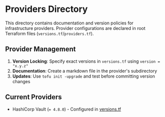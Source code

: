# Providers Directory

This directory contains documentation and version policies for infrastructure providers. Provider configurations are declared in root Terraform files (`versions.tf`/`providers.tf`).

## Provider Management

1. **Version Locking**: Specify exact versions in `versions.tf` using `version = "x.y.z"`
2. **Documentation**: Create a markdown file in the provider's subdirectory
3. **Updates**: Use `tofu init -upgrade` and test before committing version changes

## Current Providers

- HashiCorp Vault (`= 4.8.0`) - Configured in [versions.tf](../versions.tf)